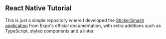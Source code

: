 ## React Native Tutorial

This is just a simple repository where I developed the [StickerSmash application](https://docs.expo.dev/tutorial) from Expo's official documentation, with extra additions such as TypeScript, styled components and a linter.
